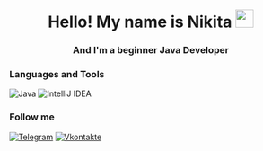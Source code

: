<h1 align="center">Hello! My name is Nikita</a> 
<img src="https://github.com/blackcater/blackcater/raw/main/images/Hi.gif" height="32"/></h1>
<h3 align="center">And I'm a beginner Java Developer</h3>

### Languages and Tools
![Java](https://img.shields.io/badge/java-FFFFFF.svg?style=for-the-badge&logo=openjdk&logoColor=white)
![IntelliJ IDEA](https://img.shields.io/badge/IntelliJIDEA-FFFFFF.svg?style=for-the-badge&logo=intellij-idea&logoColor=white)

### Follow me
[![Telegram](https://img.shields.io/badge/-telegram-191970?style=for-the-badge&logo=telegram&logoColor=white)](https://t.me/Colgens)
[![Vkontakte](https://img.shields.io/badge/-vkontakte-191970?style=for-the-badge&logo=VK&logoColor=white)](https://vk.com/colgens)

